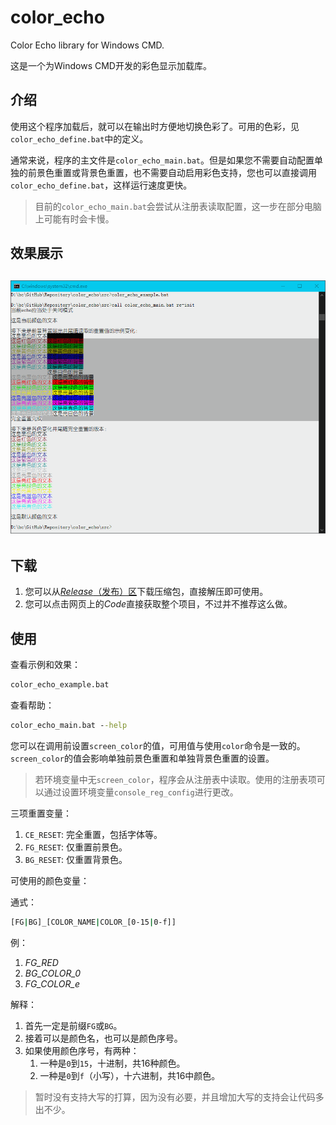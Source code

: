 # color_echo

Color Echo library for Windows CMD.

这是一个为Windows CMD开发的彩色显示加载库。

## 介绍

使用这个程序加载后，就可以在输出时方便地切换色彩了。可用的色彩，见`color_echo_define.bat`中的定义。

通常来说，程序的主文件是`color_echo_main.bat`。但是如果您不需要自动配置单独的前景色重置或背景色重置，也不需要自动启用彩色支持，您也可以直接调用`color_echo_define.bat`，这样运行速度更快。

> 目前的`color_echo_main.bat`会尝试从注册表读取配置，这一步在部分电脑上可能有时会卡慢。

## 效果展示

## ![image-20240917195358160](README.assets/image-20240917195358160.png)

## 下载

1. 您可以从[*Release*（发布）区](https://github.com/LiuJiewenTT/color_echo/releases)下载压缩包，直接解压即可使用。
2. 您可以点击网页上的*Code*直接获取整个项目，不过并不推荐这么做。

## 使用

查看示例和效果：

``` cmd
color_echo_example.bat
```

查看帮助：

``` cmd
color_echo_main.bat --help
```

您可以在调用前设置`screen_color`的值，可用值与使用`color`命令是一致的。`screen_color`的值会影响单独前景色重置和单独背景色重置的设置。

> 若环境变量中无`screen_color`，程序会从注册表中读取。使用的注册表项可以通过设置环境变量`console_reg_config`进行更改。

三项重置变量：

1. `CE_RESET`: 完全重置，包括字体等。
2. `FG_RESET`: 仅重置前景色。
3. `BG_RESET`: 仅重置背景色。

可使用的颜色变量：

通式：

``` cmd
[FG|BG]_[COLOR_NAME|COLOR_[0-15|0-f]]
```

例：

1. *FG_RED*
2. *BG_COLOR_0*
3. *FG_COLOR_e*

解释：

1. 首先一定是前缀`FG`或`BG`。
2. 接着可以是颜色名，也可以是颜色序号。
3. 如果使用颜色序号，有两种：
   1. 一种是`0`到`15`，十进制，共16种颜色。
   2. 一种是`0`到`f`（小写），十六进制，共16中颜色。

> 暂时没有支持大写的打算，因为没有必要，并且增加大写的支持会让代码多出不少。

